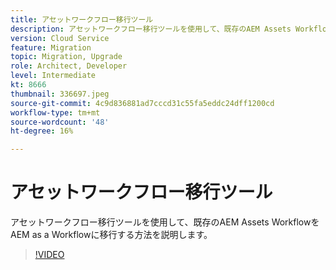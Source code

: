 ```yaml
---
title: アセットワークフロー移行ツール
description: アセットワークフロー移行ツールを使用して、既存のAEM Assets WorkflowをAEM as a Workflowに移行する方法を説明します。
version: Cloud Service
feature: Migration
topic: Migration, Upgrade
role: Architect, Developer
level: Intermediate
kt: 8666
thumbnail: 336697.jpeg
source-git-commit: 4c9d836881ad7cccd31c55fa5eddc24dff1200cd
workflow-type: tm+mt
source-wordcount: '48'
ht-degree: 16%

---
```



# アセットワークフロー移行ツール

アセットワークフロー移行ツールを使用して、既存のAEM Assets WorkflowをAEM as a Workflowに移行する方法を説明します。

>[!VIDEO](https://video.tv.adobe.com/v/336697/?quality=12&learn=on)
